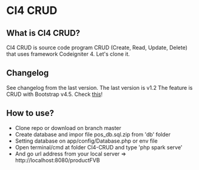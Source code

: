 # CI4 CRUD

## What is CI4 CRUD?

CI4 CRUD is source code program CRUD (Create, Read, Update, Delete) that uses framework Codeigniter 4. Let's clone it.

## Changelog

See changelog from the last version.
The last version is v1.2
The feature is CRUD with Bootstrap v4.5.
Check [this](https://github.com/ahmedhambal/CI4-CRUD/releases/tag/v1.2)!

## How to use?

- Clone repo or download on branch master
- Create database and impor file pos_db.sql.zip from 'db' folder
- Setting database on app/config/Database.php or env file
- Open terminal/cmd at folder CI4-CRUD and type 'php spark serve'
- And go url address from your local server => http://localhost:8080/productFVB
